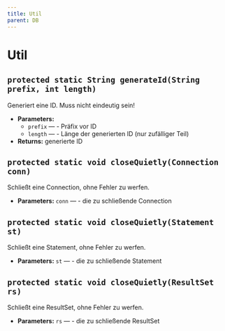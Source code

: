 ```yaml
---
title: Util
parent: DB
---
```


# Util


## `protected static String generateId(String prefix, int length)`

Generiert eine ID. Muss nicht eindeutig sein!

 * **Parameters:**
   * `prefix` — - Präfix vor ID
   * `length` — - Länge der generierten ID (nur zufälliger Teil)
 * **Returns:** generierte ID

## `protected static void closeQuietly(Connection conn)`

Schließt eine Connection, ohne Fehler zu werfen.

 * **Parameters:** `conn` — - die zu schließende Connection

## `protected static void closeQuietly(Statement st)`

Schließt eine Statement, ohne Fehler zu werfen.

 * **Parameters:** `st` — - die zu schließende Statement

## `protected static void closeQuietly(ResultSet rs)`

Schließt eine ResultSet, ohne Fehler zu werfen.

 * **Parameters:** `rs` — - die zu schließende ResultSet
